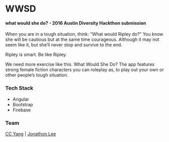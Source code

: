 # WWSD

#### what would she do? - 2016 Austin Diversity Hackthon submission 
When you are in a tough situation, think: “What would Ripley do?” You know she will be cautious but at the same time courageous. Although it may not seem like it, but she’ll never stop and survive to the end.

Ripley is smart. Be like Ripley.

We need more exercise like this. What Would She Do? The app features strong female fiction characters you can roleplay as, to play out your own or other people’s tough situation.

### Tech Stack ###
* Angular 
* Bootstrap
* Firebase

### Team ###
[CC Yang](https://github.com/siliconion) | [Jonathon Lee](https://github.com/ouroborica)